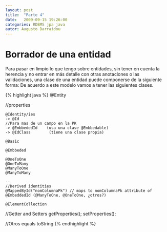 ```yaml
---
layout: post
title:  "Parte 4"
date:   2009-09-15 19:26:00
categories: RDBMS jpa java
autor: Augusto Darraidou
---
```


# Borrador de una entidad

Para pasar en limpio lo que tengo sobre entidades, sin tener en cuenta la herencia y no entrar en más detalle con otras anotaciones o las validaciones, una clase de una entidad puede componerse de la siguiente forma:
De acuerdo a este modelo vamos a tener las siguientes clases.


{% highlight java %}
@Entity

//properties

    @Identity/ies
    -> @Id
    //Para mas de un campo en la PK
    -> @EmbbededId    (usa una clase @Embbedable)
    -> @IdClass        (tiene una clase propia)

    @Basic

    @Embbeded

    @OneToOne
    @OneToMany
    @ManyToOne
    @ManyToMany

    --
    //Derived identities
    @MappedById("nomColumnaPk") // maps to nomColumnaPk attribute of @EmbeddedId (@ManyToOne, @OneToOne, ¿otros?)

    @ElementCollection

//Getter and Setters
    getProperties();
    setProperties();

//Otros
    equals
    toString
{% endhighlight %}

